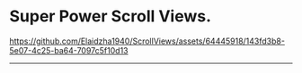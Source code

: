 Super Power Scroll Views.
========================

https://github.com/Elaidzha1940/ScrollViews/assets/64445918/143fd3b8-5e07-4c25-ba64-7097c5f10d13

------------------------
